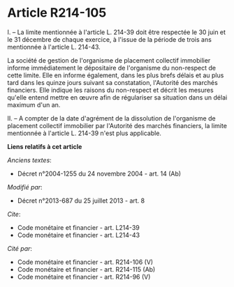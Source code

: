 # Article R214-105

I. – La limite mentionnée à l'article L. 214-39 doit être respectée le 30 juin et le 31 décembre de chaque exercice, à
l'issue de la période de trois ans mentionnée à l'article L. 214-43.

La société de gestion de l'organisme de placement collectif immobilier informe immédiatement le dépositaire de l'organisme du
non-respect de cette limite. Elle en informe également, dans les plus brefs délais et au plus tard dans les quinze jours
suivant sa constatation, l'Autorité des marchés financiers. Elle indique les raisons du non-respect et décrit les mesures
qu'elle entend mettre en œuvre afin de régulariser sa situation dans un délai maximum d'un an.

II. – A compter de la date d'agrément de la dissolution de l'organisme de placement collectif immobilier par l'Autorité des
marchés financiers, la limite mentionnée à l'article L. 214-39 n'est plus applicable.

**Liens relatifs à cet article**

_Anciens textes_:

  - Décret n°2004-1255 du 24 novembre 2004 - art. 14 (Ab)

_Modifié par_:

  - Décret n°2013-687 du 25 juillet 2013 - art. 8

_Cite_:

  - Code monétaire et financier - art. L214-39
  - Code monétaire et financier - art. L214-43

_Cité par_:

  - Code monétaire et financier - art. R214-106 (V)
  - Code monétaire et financier - art. R214-115 (Ab)
  - Code monétaire et financier - art. R214-96 (V)
